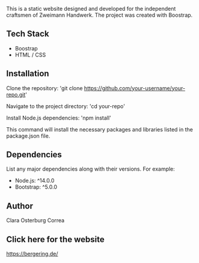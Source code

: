 This is a static website designed and developed for the independent craftsmen of Zweimann Handwerk.
The project was created with Boostrap. 

## Tech Stack
- Boostrap
- HTML / CSS


## Installation

Clone the repository:
'git clone https://github.com/your-username/your-repo.git'

Navigate to the project directory:
'cd your-repo'

Install Node.js dependencies:
'npm install'

This command will install the necessary packages and libraries listed in the package.json file.


## Dependencies
List any major dependencies along with their versions. For example:
- Node.js: ^14.0.0
- Bootstrap: ^5.0.0


## Author
Clara Osterburg Correa


## Click here for the website
https://bergering.de/
